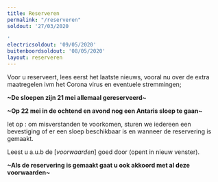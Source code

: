 ```yaml
---
title: Reserveren
permalink: "/reserveren"
soldout: '27/03/2020

'
electricsoldout: '09/05/2020'
buitenboordsoldout: '08/05/2020'
layout: reserveren
---
```


Voor u reserveert, lees eerst het laatste nieuws, vooral nu over de extra maatregelen ivm het Corona virus en eventuele stremmingen;

**\~De sloepen zijn 21 mei allemaal gereserveerd\~**

**\~Op 22 mei in de ochtend en avond nog een Antaris sloep te gaan\~**

let op : om misverstanden te voorkomen, sturen we iedereen een bevestiging of er een sloep beschikbaar is en wanneer de reservering is gemaakt.

Leest u a.u.b de  [*voorwaarden*] [](http://descheepsjongens.nl/voorwaarden)goed door (opent in nieuw venster).

**~Als de reservering is gemaakt gaat u ook akkoord met al deze voorwaarden~**